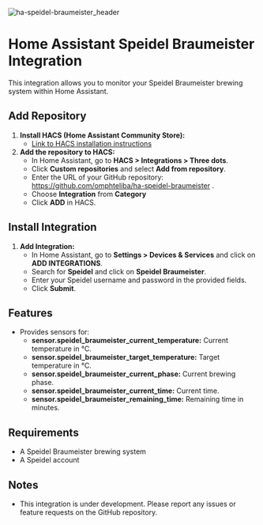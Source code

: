 
![ha-speidel-braumeister_header](https://github.com/omphteliba/ha-speidel-braumeister/assets/196336/e0a90ea2-9633-41e9-b39c-fa792d79a1a9)

# Home Assistant Speidel Braumeister Integration

This integration allows you to monitor your Speidel Braumeister brewing system within Home Assistant.

## Add Repository

1. **Install HACS (Home Assistant Community Store):**
   - [Link to HACS installation instructions](https://github.com/hacs/integration/blob/master/docs/installation.md)
2. **Add the repository to HACS:**
   - In Home Assistant, go to **HACS > Integrations > Three dots**.
   - Click **Custom repositories** and select **Add from repository**.
   - Enter the URL of your GitHub repository: https://github.com/omphteliba/ha-speidel-braumeister .
   - Choose **Integration** from **Category**
   - Click **ADD** in HACS.

## Install Integration

1. **Add Integration:**
   - In Home Assistant, go to **Settings > Devices & Services** and click on **ADD INTEGRATIONS**.
   - Search for **Speidel** and click on **Speidel Braumeister**.
   - Enter your Speidel username and password in the provided fields.
   - Click **Submit**.

## Features

- Provides sensors for:
   - **sensor.speidel_braumeister_current_temperature:** Current temperature in °C.
   - **sensor.speidel_braumeister_target_temperature:** Target temperature in °C.
   - **sensor.speidel_braumeister_current_phase:** Current brewing phase.
   - **sensor.speidel_braumeister_current_time:** Current time.
   - **sensor.speidel_braumeister_remaining_time:** Remaining time in minutes.

## Requirements

- A Speidel Braumeister brewing system
- A Speidel account

## Notes

- This integration is under development. Please report any issues or feature requests on the GitHub repository.
